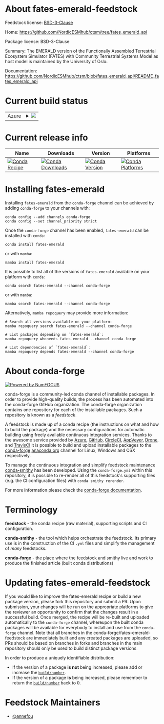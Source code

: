 About fates-emerald-feedstock
=============================

Feedstock license: [BSD-3-Clause](https://github.com/conda-forge/fates-emerald-feedstock/blob/main/LICENSE.txt)

Home: https://github.com/NordicESMhub/ctsm/tree/fates_emerald_api

Package license: BSD-3-Clause

Summary: The EMERALD version of the Functionally Assembled Terrestrial Ecosystem Simulator (FATES) with Community Terrestrial Systems Model as host model is maintained by the University of Oslo.

Documentation: https://github.com/NordicESMhub/ctsm/blob/fates_emerald_api/README_fates_emerald_api

Current build status
====================


<table>
    
  <tr>
    <td>Azure</td>
    <td>
      <details>
        <summary>
          <a href="https://dev.azure.com/conda-forge/feedstock-builds/_build/latest?definitionId=10933&branchName=main">
            <img src="https://dev.azure.com/conda-forge/feedstock-builds/_apis/build/status/fates-emerald-feedstock?branchName=main">
          </a>
        </summary>
        <table>
          <thead><tr><th>Variant</th><th>Status</th></tr></thead>
          <tbody><tr>
              <td>linux_64_python3.10.____cpython</td>
              <td>
                <a href="https://dev.azure.com/conda-forge/feedstock-builds/_build/latest?definitionId=10933&branchName=main">
                  <img src="https://dev.azure.com/conda-forge/feedstock-builds/_apis/build/status/fates-emerald-feedstock?branchName=main&jobName=linux&configuration=linux%20linux_64_python3.10.____cpython" alt="variant">
                </a>
              </td>
            </tr><tr>
              <td>linux_64_python3.11.____cpython</td>
              <td>
                <a href="https://dev.azure.com/conda-forge/feedstock-builds/_build/latest?definitionId=10933&branchName=main">
                  <img src="https://dev.azure.com/conda-forge/feedstock-builds/_apis/build/status/fates-emerald-feedstock?branchName=main&jobName=linux&configuration=linux%20linux_64_python3.11.____cpython" alt="variant">
                </a>
              </td>
            </tr><tr>
              <td>linux_64_python3.12.____cpython</td>
              <td>
                <a href="https://dev.azure.com/conda-forge/feedstock-builds/_build/latest?definitionId=10933&branchName=main">
                  <img src="https://dev.azure.com/conda-forge/feedstock-builds/_apis/build/status/fates-emerald-feedstock?branchName=main&jobName=linux&configuration=linux%20linux_64_python3.12.____cpython" alt="variant">
                </a>
              </td>
            </tr><tr>
              <td>linux_64_python3.9.____cpython</td>
              <td>
                <a href="https://dev.azure.com/conda-forge/feedstock-builds/_build/latest?definitionId=10933&branchName=main">
                  <img src="https://dev.azure.com/conda-forge/feedstock-builds/_apis/build/status/fates-emerald-feedstock?branchName=main&jobName=linux&configuration=linux%20linux_64_python3.9.____cpython" alt="variant">
                </a>
              </td>
            </tr>
          </tbody>
        </table>
      </details>
    </td>
  </tr>
</table>

Current release info
====================

| Name | Downloads | Version | Platforms |
| --- | --- | --- | --- |
| [![Conda Recipe](https://img.shields.io/badge/recipe-fates--emerald-green.svg)](https://anaconda.org/conda-forge/fates-emerald) | [![Conda Downloads](https://img.shields.io/conda/dn/conda-forge/fates-emerald.svg)](https://anaconda.org/conda-forge/fates-emerald) | [![Conda Version](https://img.shields.io/conda/vn/conda-forge/fates-emerald.svg)](https://anaconda.org/conda-forge/fates-emerald) | [![Conda Platforms](https://img.shields.io/conda/pn/conda-forge/fates-emerald.svg)](https://anaconda.org/conda-forge/fates-emerald) |

Installing fates-emerald
========================

Installing `fates-emerald` from the `conda-forge` channel can be achieved by adding `conda-forge` to your channels with:

```
conda config --add channels conda-forge
conda config --set channel_priority strict
```

Once the `conda-forge` channel has been enabled, `fates-emerald` can be installed with `conda`:

```
conda install fates-emerald
```

or with `mamba`:

```
mamba install fates-emerald
```

It is possible to list all of the versions of `fates-emerald` available on your platform with `conda`:

```
conda search fates-emerald --channel conda-forge
```

or with `mamba`:

```
mamba search fates-emerald --channel conda-forge
```

Alternatively, `mamba repoquery` may provide more information:

```
# Search all versions available on your platform:
mamba repoquery search fates-emerald --channel conda-forge

# List packages depending on `fates-emerald`:
mamba repoquery whoneeds fates-emerald --channel conda-forge

# List dependencies of `fates-emerald`:
mamba repoquery depends fates-emerald --channel conda-forge
```


About conda-forge
=================

[![Powered by
NumFOCUS](https://img.shields.io/badge/powered%20by-NumFOCUS-orange.svg?style=flat&colorA=E1523D&colorB=007D8A)](https://numfocus.org)

conda-forge is a community-led conda channel of installable packages.
In order to provide high-quality builds, the process has been automated into the
conda-forge GitHub organization. The conda-forge organization contains one repository
for each of the installable packages. Such a repository is known as a *feedstock*.

A feedstock is made up of a conda recipe (the instructions on what and how to build
the package) and the necessary configurations for automatic building using freely
available continuous integration services. Thanks to the awesome service provided by
[Azure](https://azure.microsoft.com/en-us/services/devops/), [GitHub](https://github.com/),
[CircleCI](https://circleci.com/), [AppVeyor](https://www.appveyor.com/),
[Drone](https://cloud.drone.io/welcome), and [TravisCI](https://travis-ci.com/)
it is possible to build and upload installable packages to the
[conda-forge](https://anaconda.org/conda-forge) [anaconda.org](https://anaconda.org/)
channel for Linux, Windows and OSX respectively.

To manage the continuous integration and simplify feedstock maintenance
[conda-smithy](https://github.com/conda-forge/conda-smithy) has been developed.
Using the ``conda-forge.yml`` within this repository, it is possible to re-render all of
this feedstock's supporting files (e.g. the CI configuration files) with ``conda smithy rerender``.

For more information please check the [conda-forge documentation](https://conda-forge.org/docs/).

Terminology
===========

**feedstock** - the conda recipe (raw material), supporting scripts and CI configuration.

**conda-smithy** - the tool which helps orchestrate the feedstock.
                   Its primary use is in the construction of the CI ``.yml`` files
                   and simplify the management of *many* feedstocks.

**conda-forge** - the place where the feedstock and smithy live and work to
                  produce the finished article (built conda distributions)


Updating fates-emerald-feedstock
================================

If you would like to improve the fates-emerald recipe or build a new
package version, please fork this repository and submit a PR. Upon submission,
your changes will be run on the appropriate platforms to give the reviewer an
opportunity to confirm that the changes result in a successful build. Once
merged, the recipe will be re-built and uploaded automatically to the
`conda-forge` channel, whereupon the built conda packages will be available for
everybody to install and use from the `conda-forge` channel.
Note that all branches in the conda-forge/fates-emerald-feedstock are
immediately built and any created packages are uploaded, so PRs should be based
on branches in forks and branches in the main repository should only be used to
build distinct package versions.

In order to produce a uniquely identifiable distribution:
 * If the version of a package **is not** being increased, please add or increase
   the [``build/number``](https://docs.conda.io/projects/conda-build/en/latest/resources/define-metadata.html#build-number-and-string).
 * If the version of a package **is** being increased, please remember to return
   the [``build/number``](https://docs.conda.io/projects/conda-build/en/latest/resources/define-metadata.html#build-number-and-string)
   back to 0.

Feedstock Maintainers
=====================

* [@annefou](https://github.com/annefou/)


